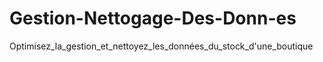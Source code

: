 # Gestion-Nettogage-Des-Donn-es
Optimisez_la_gestion_et_nettoyez_les_données_du_stock_d'une_boutique
